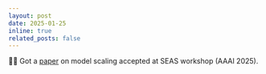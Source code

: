 ```yaml
---
layout: post
date: 2025-01-25
inline: true
related_posts: false
---
```


✍🏼 Got a <a href="https://arxiv.org/pdf/2501.05629">paper</a> on model scaling accepted at SEAS workshop (AAAI 2025).
